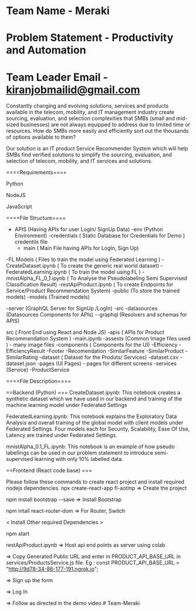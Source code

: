 

# Team Name - Meraki 

# Problem Statement - Productivity and Automation

# Team Leader Email - kiranjobmailid@gmail.com




Constantly changing and evolving solutions, services and products available in the telecom, mobility, and IT management industry create sourcing, evaluation, and selection complexities that SMBs (small and mid-sized businesses) are not always equipped to address due to limited time or resources. How do SMBs more easily and efficiently sort out the thousands of options available to them?

Our solution is an IT product Service Recommender System which will help SMBs find verified solutions to simplify the sourcing, evaluation, and selection of telecom, mobility, and IT services and solutions.

====Requirements====

Python

NodeJS

JavaScript

====File Structure====

  - APIS (Having APIs for user LogIn/ SignUp Data)
    -env (Python Environment)
    -credentials ( Static Database for Credentials for Demo ) 
       credentils file
    - main ( Main File having APIs for LogIn, Sign Up)
  
  -FL Models ( Files to train the model using Federated Learning )
    -CreateDataset.ipynb ( To create the generic real world dataset)
    -FederatedLearning.ipynb ( To train the model using FL )
    -mnistAlpha_FL_0_1.ipynb ( To Analyse the Pseudolabeling Semi Supervised Classification Result)
    -restApiProduct.ipynb   ( To create Endpoints for Service/Product Recommendation System)
  -public (To store the trained models)
     -models (Trained models)

  -server (GraphQL Server for SignUp /LogIn)
     -src
       -datasources (Datasources Components for APIs)
       --graphql (Resolvers and schemas for APIS)

  src ( Front End using React and Node JS)
   -apis ( APIs for Product Recommendation System )
     -main.ipynb
  -assests (Common Image files used )
     - many image files
  -components ( Components for the UI)
     -Efficiency
     -EfficiencyResult
     -Footer
     -Recomendation
     -SimilarFeature
     -SimilarProduct
     -SimilarRating
   -dataset ( Dataset for the Produts/ Services)
     -dataset.csv
     -dataset.json
   -pages (UI Pages)
     - pages for different screens
   -services (Service)
     -ProductService


====File Description====

==Backend (Python) ===
CreateDataset.ipynb: This notebook creates a synthetic dataset which we have used in our backend and training of the machine learning model under Federated Settings

FederatedLearning.ipynb: This notebook explains the Exploratory Data Analysis and overall training of the global model with client models under Federated Settings. Four models each for Security, Scalability, Ease Of Use, Latency are trained under Federated Settings.

mnistAlpha_0.1_FL.ipynb: This notebook is an example of how pseudo labellings can be used in our problem statement to introduce semi-supervised learning with only 10% labelled data.

==Frontend (React code base) ===

Please follow these commands to create react project and install required nodejs dependencies.
npx create-react-app fl-aotmp            =>  Create the project

npm install bootstrap --save             =>  Install Bootstrap

npm intall react-router-dom              =>  For Router, Switch

< Install Other required Dependencies >

npm start

restApiProduct.ipynb                  =>     Host api end points as server using colab


=> Copy Generated Public URL and enter in  PRODUCT_API_BASE_URL  in services/ProductsService.js  file.  Eg : const PRODUCT_API_BASE_URL = "http://9d78-34-86-177-191.ngrok.io";

=> Sign up the form

=> Log In

=> Follow as directed in the demo video.#   T e a m - M e r a k i 
 
 
